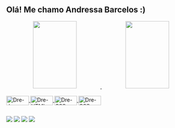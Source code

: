 ## Olá! Me chamo Andressa Barcelos :)

<div align="center">
  <a href="https://github.com/drebarcelos">
  <img height="180em" width="48%" src="https://github-readme-stats.vercel.app/api?username=drebarcelos&show_icons=true&theme=tokyonight&include_all_commits=true&count_private=true"/>
  <img height="180em" width="48%" src="https://github-readme-stats.vercel.app/api/top-langs/?username=drebarcelos&layout=compact&langs_count=7&theme=tokyonight"/>
</div>
  
 <div style="display: inline_block"><br>
   <img align="center" alt="Dre-Java" height="25" width="60" src="https://img.shields.io/badge/Java-ED8B00?style=for-the-badge&logo=java&logoColor=white">
   <img align="center" alt="Dre-HTML" height="25" width="60" src="https://img.shields.io/badge/HTML5-E34F26?style=for-the-badge&logo=html5&logoColor=white">
   <img align="center" alt="Dre-CSS" height="25" width="60" src="https://img.shields.io/badge/CSS-239120?&style=for-the-badge&logo=css3&logoColor=white">
   <img align="center" alt="Dre-CSS" height="25" width="60" src="https://img.shields.io/badge/JavaScript-F7DF1E?style=for-the-badge&logo=javascript&logoColor=black">
 </div>

  ##
  
  <div>
    <a href = "mailto:andressa.barcelos26@gmail.com"><img src="https://img.shields.io/badge/-Gmail-%23333?style=for-the-badge&logo=gmail&logoColor=white" target="_blank"></a>
    <a href="https://www.linkedin.com/in/andressa-barcelos-1a4860203/" target="_blank"><img src="https://img.shields.io/badge/-LinkedIn-%230077B5?style=for-the-badge&logo=linkedin&logoColor=white" target="_blank"></a>
    <a href="https://instagram.com/drebarcelos" target="_blank"><img src="https://img.shields.io/badge/-Instagram-%23E4405F?style=for-the-badge&logo=instagram&logoColor=white" target="_blank"></a>
    <a href="https://twitter.com/drebarcelos_" target="_blank"><img src="https://img.shields.io/badge/Twitter-1DA1F2?style=for-the-badge&logo=twitter&logoColor=white" target="_blank"></a>
  </div>
